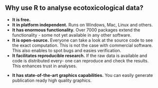 

## Why use R to analyse ecotoxicological data?

* **It is free.**
* **It in platform independent.** Runs on Windows, Mac, Linux and others.
* **It has enormous functionality.** Over 7000 packages extend the functionality - 
some  not yet available in any other software.
* **It is open-source.** Everyone can take a look at the source code to see the exact computation.
This is not the case with commercial software. This also enables to spot bugs and easies verification.
* **It facilitates reproducible research.** If the raw data is available and code is distributed every-
one can reproduce and check the results. This enhances trust in analyses.
+ **It has state-of-the-art graphics capabilities.** You can easily generate publication ready high quality graphics.
